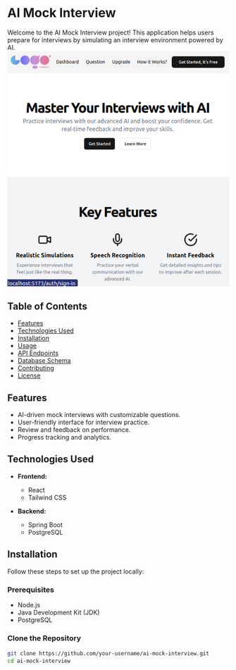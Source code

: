 # AI Mock Interview

Welcome to the AI Mock Interview project! This application helps users prepare for interviews by simulating an interview environment powered by AI.
![Project screenshot](./frontend/src/assets/screen.png)


## Table of Contents

- [Features](#features)
- [Technologies Used](#technologies-used)
- [Installation](#installation)
- [Usage](#usage)
- [API Endpoints](#api-endpoints)
- [Database Schema](#database-schema)
- [Contributing](#contributing)
- [License](#license)

## Features

- AI-driven mock interviews with customizable questions.
- User-friendly interface for interview practice.
- Review and feedback on performance.
- Progress tracking and analytics.

## Technologies Used

- **Frontend:** 
  - React
  - Tailwind CSS

- **Backend:**
  - Spring Boot
  - PostgreSQL

## Installation

Follow these steps to set up the project locally:

### Prerequisites

- Node.js
- Java Development Kit (JDK)
- PostgreSQL

### Clone the Repository

```bash
git clone https://github.com/your-username/ai-mock-interview.git
cd ai-mock-interview
